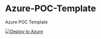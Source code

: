 # Azure-POC-Template
Azure POC Template

[![Deploy to Azure](http://azuredeploy.net/deploybutton.png)](https://portal.azure.com/#create/Microsoft.Template/uri/https%3A%2F%2Fraw.githubusercontent.com%2FQualiSystems%2FAzure-POC-Shell%2Fmain_template.json)
